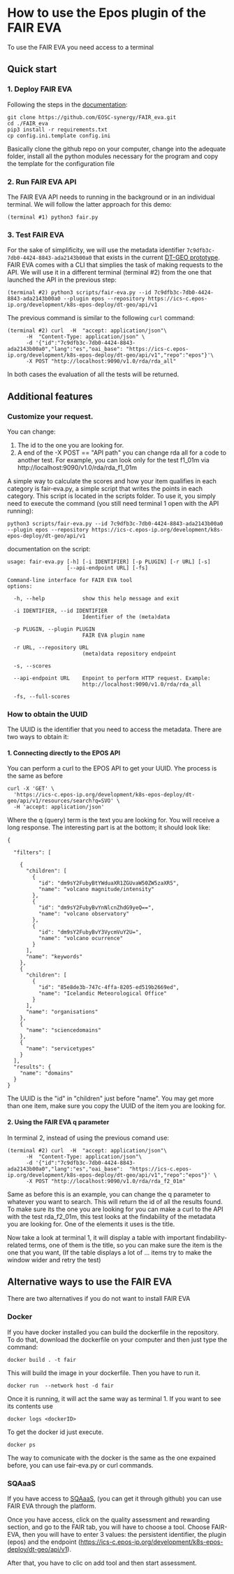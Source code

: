 # How to use the Epos plugin of the FAIR EVA
To use the FAIR EVA you need access to a terminal

## Quick start

### 1. Deploy FAIR EVA
Following the steps in the [documentation](https://github.com/EOSC-synergy/FAIR_eva/blob/main/docs/index.md):
```
git clone https://github.com/EOSC-synergy/FAIR_eva.git
cd ./FAIR_eva
pip3 install -r requirements.txt
cp config.ini.template config.ini
```
Basically clone the github repo on your computer, change into the adequate folder, install all the python modules necessary for the program  and copy the template for the configuration file

### 2. Run FAIR EVA API
The FAIR EVA API needs to running in the background or in an individual terminal. We will follow the latter approach for this demo:
```
(terminal #1) python3 fair.py
```

### 3. Test FAIR EVA
For the sake of simplificity, we will use the metadata identifier `7c9dfb3c-7db0-4424-8843-ada2143b00a0` that exists in the current [DT-GEO prototype](https://ics-c.epos-ip.org/development/k8s-epos-deploy/dt-geo/api/v1). FAIR EVA comes with a CLI that simplies the task of making requests to the API. We will use it in a different terminal (terminal #2) from the one that launched the API in the previous step:

```
(terminal #2) python3 scripts/fair-eva.py --id 7c9dfb3c-7db0-4424-8843-ada2143b00a0 --plugin epos --repository https://ics-c.epos-ip.org/development/k8s-epos-deploy/dt-geo/api/v1
```

The previous command is similar to the following `curl` command:

```
(terminal #2) curl  -H  "accept: application/json"\
      -H  "Content-Type: application/json" \
      -d '{"id":"7c9dfb3c-7db0-4424-8843-ada2143b00a0","lang":"es","oai_base": "https://ics-c.epos-ip.org/development/k8s-epos-deploy/dt-geo/api/v1","repo":"epos"}'\
      -X POST "http://localhost:9090/v1.0/rda/rda_all"
```

In both cases the evaluation of all the tests will be returned.

## Additional features

### Customize your request.
You can change:
1. The id to the one you are looking for.
2. A end of the -X POST == "API path" you can change rda all for a code to another test. For example, you can look only for the test f1_01m via http://localhost:9090/v1.0/rda/rda_f1_01m

A simple way to calculate the scores and how your item qualifies in each category is fair-eva.py, a simple script that writes the points in each category.
This script is located in the scripts folder.
To use it, you simply need to execute the command (you still need terminal 1 open with the API running):
```
python3 scripts/fair-eva.py --id 7c9dfb3c-7db0-4424-8843-ada2143b00a0 --plugin epos --repository https://ics-c.epos-ip.org/development/k8s-epos-deploy/dt-geo/api/v1
```
documentation on the script:
```
usage: fair-eva.py [-h] [-i IDENTIFIER] [-p PLUGIN] [-r URL] [-s]
                   [--api-endpoint URL] [-fs]

Command-line interface for FAIR EVA tool
options:

  -h, --help            show this help message and exit

  -i IDENTIFIER, --id IDENTIFIER
                        Identifier of the (meta)data

  -p PLUGIN, --plugin PLUGIN
                        FAIR EVA plugin name

  -r URL, --repository URL
                        (meta)data repository endpoint

  -s, --scores

  --api-endpoint URL    Enpoint to perform HTTP request. Example:
                        http://localhost:9090/v1.0/rda/rda_all

  -fs, --full-scores
```
### How to obtain the UUID
The UUID is the identifier that you need to access the metadata. There are two ways to obtain it:

#### 1. Connecting directly to the EPOS API

You can perform a curl to the EPOS API to get your UUID. Yhe process is the same as before
```
curl -X 'GET' \
  'https://ics-c.epos-ip.org/development/k8s-epos-deploy/dt-geo/api/v1/resources/search?q=SVO' \
  -H 'accept: application/json'
```
Where the q (query) term is the text you are looking for. You will receive a long response. The interesting part is at the bottom; it should look like:
```
{

  "filters": [

    {
      "children": [
        {
          "id": "dm9sY2FubyBtYWduaXR1ZGUvaW50ZW5zaXR5",
          "name": "volcano magnitude/intensity"
        },
        {
          "id": "dm9sY2FubyBvYnNlcnZhdG9yeQ==",
          "name": "volcano observatory"
        },
        {
          "id": "dm9sY2FubyBvY3VycmVuY2U=",
          "name": "volcano ocurrence"
        }
      ],
      "name": "keywords"
    },
    {
      "children": [
        {
          "id": "85e8de3b-747c-4ffa-8205-ed519b2669ed",
          "name": "Icelandic Meteorological Office"
        }
      ],
      "name": "organisations"
    },
    {
      "name": "sciencedomains"
    },
    {
      "name": "servicetypes"
    }
  ],
  "results": {
    "name": "domains"
  }
}

```

The UUID is the "id" in "children" just before "name".
You may get more than one item, make sure you copy the UUID  of the item you are looking for.

#### 2. Using the FAIR EVA q parameter
In terminal 2, instead of using the previous comand use:
```
(terminal #2) curl  -H  "accept: application/json"\
      -H  "Content-Type: application/json"\
      -d '{"id":"7c9dfb3c-7db0-4424-8843-ada2143b00a0","lang":"es","oai_base":  "https://ics-c.epos-ip.org/development/k8s-epos-deploy/dt-geo/api/v1","repo":"epos"}' \
      -X POST "http://localhost:9090/v1.0/rda/rda_f2_01m"
```
Same as before this is an example, you can change the q parameter to whatever you want to search. This will return the id of all the results found.
To make sure its the one you are looking for you can make a curl to the API with the test  rda_f2_01m, this test looks at the findability of the metadata you are looking for. One of the elements it uses is the title.

Now take a look at terminal 1, it will display a table with important findability-related terms, one of them is the title, so you can make sure the item is the one that you want,
(If the table displays a lot of ... items try to make the window wider and retry the test)


## Alternative ways to use the FAIR EVA

There are two alternatives if you do not want to  install FAIR EVA

### Docker
If you have docker installed you can build the dockerfile in the repository. To do that, download the dockerfile on your computer and then just type the command:

```
docker build . -t fair
```

This will build the image in your dockerfile. Then you have to run it.

```
docker run  --network host -d fair
```

Once it is running, it will act the same way as terminal 1. If you want to see its contents use

```
docker logs <dockerID>
```

To get the docker id just execute.

```
docker ps
```

The way to comunicate with the docker is the same as the one expained before, you can use fair-eva.py or curl commands.

### SQAaaS
If you have access to [SQAaaS](https://sqaaas.eosc-synergy.eu/), (you can get it through github) you can use FAIR EVA through the platform.

Once you have access, click on the quality assessment and rewarding section, and go to the FAIR tab, you will have to choose a tool.
Choose FAIR-EVA, then you will have to enter 3 values: the persistent identifier, the plugin (epos) and the endpoint (https://ics-c.epos-ip.org/development/k8s-epos-deploy/dt-geo/api/v1).

After that, you have to clic on add tool and then start assessment.



